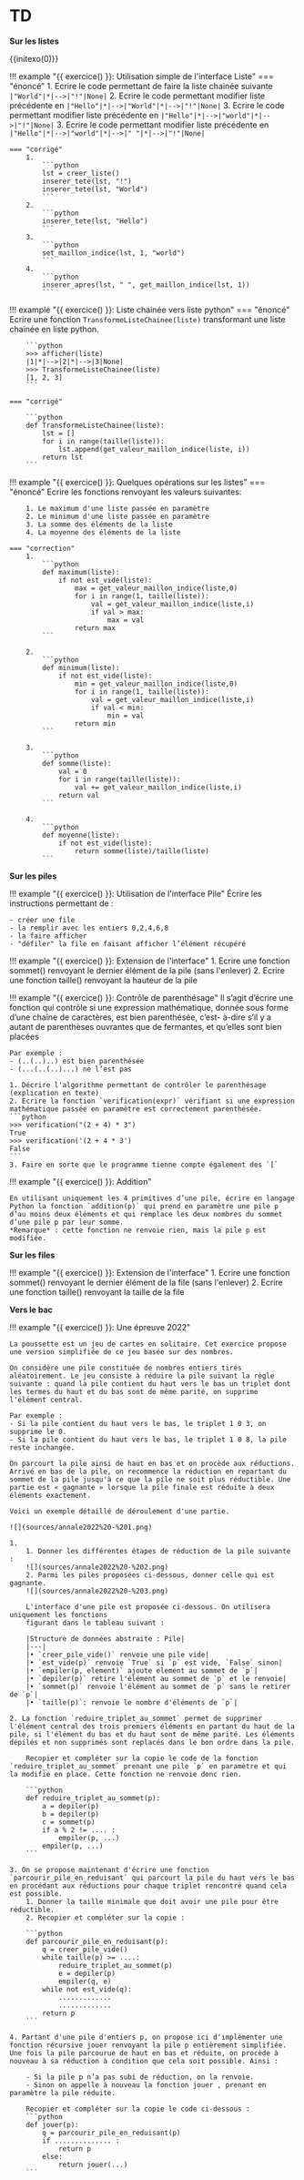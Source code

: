 # TD

**Sur les listes**

{{initexo(0)}}

!!! example "{{ exercice() }}: Utilisation simple de l'interface Liste"
    === "énoncé"
        1. Ecrire le code permettant de faire la liste chainée suivante `|"World"|*|-->|"!"|None|`
        2. Ecrire le code permettant modifier liste précédente en `|"Hello"|*|-->|"World"|*|-->|"!"|None|`
        3. Ecrire le code permettant modifier liste précédente en `|"Hello"|*|-->|"world"|*|-->|"!"|None|`
        3. Ecrire le code permettant modifier liste précédente en `|"Hello"|*|-->|"world"|*|-->|" "|*|-->|"!"|None|`

    === "corrigé"
        1. 
            ```python
            lst = creer_liste()
            inserer_tete(lst, "!")
            inserer_tete(lst, "World")
            ```
        2. 
            ```python
            inserer_tete(lst, "Hello")
            ```
        3. 
            ```python
            set_maillon_indice(lst, 1, "world")
            ```
        4. 
            ```python
            inserer_apres(lst, " ", get_maillon_indice(lst, 1))
            ```

!!! example "{{ exercice() }}:  Liste chainée vers liste python"
    === "énoncé"
        Ecrire une fonction `TransformeListeChainee(liste)` transformant une liste chainée en liste python.

        ```python
        >>> afficher(liste)
        |1|*|-->|2|*|-->|3|None|
        >>> TransformeListeChainee(liste)
        [1, 2, 3]
        ```

    === "corrigé"

        ```python
        def TransformeListeChainee(liste):
            lst = []
            for i in range(taille(liste)):
                lst.append(get_valeur_maillon_indice(liste, i))
            return lst
        ```

!!! example "{{ exercice() }}:  Quelques opérations sur les listes"
    === "énoncé"
        Ecrire les fonctions renvoyant les valeurs suivantes:

        1. Le maximum d'une liste passée en paramètre
        2. Le minimum d'une liste passée en paramètre
        3. La somme des éléments de la liste
        4. La moyenne des éléments de la liste

    === "correction"
        1.
            ```python
            def maximum(liste):
                if not est_vide(liste):
                    max = get_valeur_maillon_indice(liste,0)
                    for i in range(1, taille(liste)):
                        val = get_valeur_maillon_indice(liste,i)
                        if val > max:
                            max = val
                    return max
            ```

        2.
            ```python
            def minimum(liste):
                if not est_vide(liste):
                    min = get_valeur_maillon_indice(liste,0)
                    for i in range(1, taille(liste)):
                        val = get_valeur_maillon_indice(liste,i)
                        if val < min:
                            min = val
                    return min
            ```

        3.
            ```python
            def somme(liste):
                val = 0
                for i in range(taille(liste)):
                    val += get_valeur_maillon_indice(liste,i)
                return val
            ```

        4.
            ```python
            def moyenne(liste):
                if not est_vide(liste):
                    return somme(liste)/taille(liste)
            ```

**Sur les piles**

!!! example "{{ exercice() }}:  Utilisation de l'interface Pile"
    Écrire les instructions permettant de :

    - créer une file
    - la remplir avec les entiers 0,2,4,6,8
    - la faire afficher
    - "défiler" la file en faisant afficher l’élément récupéré

!!! example "{{ exercice() }}:  Extension de l'interface"
    1. Ecrire une fonction sommet() renvoyant le dernier élément de la pile (sans l'enlever)
    2. Ecrire une fonction taille() renvoyant la hauteur de la pile

!!! example "{{ exercice() }}:  Contrôle de parenthésage"
    Il s’agit d’écrire une fonction qui contrôle si une expression mathématique, donnée sous forme d’une chaîne de caractères, est bien parenthésée, c’est- à-dire s’il y a autant de parenthèses ouvrantes que de fermantes, et qu’elles sont bien placées

    Par exemple :
    - (..(..)..) est bien parenthésée
    - (...(..(..)...) ne l’est pas

    1. Décrire l'algorithme permettant de contrôler le parenthésage (explication en texte)
    2. Ecrire la fonction `verification(expr)` vérifiant si une expression mathématique passée en paramètre est correctement parenthésée.
    ```python
    >>> verification("(2 + 4) * 3")
    True
    >>> verification('(2 + 4 * 3')
    False
    ```
    3. Faire en sorte que le programme tienne compte également des `[`

!!! example "{{ exercice() }}:  Addition"

    En utilisant uniquement les 4 primitives d’une pile, écrire en langage Python la fonction `addition(p)` qui prend en paramètre une pile p d’au moins deux éléments et qui remplace les deux nombres du sommet d’une pile p par leur somme.
    *Remarque* : cette fonction ne renvoie rien, mais la pile p est modifiée.

**Sur les files**

!!! example "{{ exercice() }}:  Extension de l'interface"
    1. Ecrire une fonction sommet() renvoyant le dernier élément de la file (sans l'enlever)
    2. Ecrire une fonction taille() renvoyant la taille de la file

**Vers le bac**

!!! example "{{ exercice() }}:  Une épreuve 2022"

    La poussette est un jeu de cartes en solitaire. Cet exercice propose une version simplifiée de ce jeu basée sur des nombres.

    On considère une pile constituée de nombres entiers tirés aléatoirement. Le jeu consiste à réduire la pile suivant la règle suivante : quand la pile contient du haut vers le bas un triplet dont les termes du haut et du bas sont de même parité, on supprime l'élément central.

    Par exemple :
    - Si la pile contient du haut vers le bas, le triplet 1 0 3, on supprime le 0.
    - Si la pile contient du haut vers le bas, le triplet 1 0 8, la pile reste inchangée.

    On parcourt la pile ainsi de haut en bas et on procède aux réductions. Arrivé en bas de la pile, on recommence la réduction en repartant du sommet de la pile jusqu'à ce que la pile ne soit plus réductible. Une partie est « gagnante » lorsque la pile finale est réduite à deux éléments exactement.

    Voici un exemple détaillé de déroulement d'une partie. 

    ![](sources/annale2022%20-%201.png)

    1. 
        1. Donner les différentes étapes de réduction de la pile suivante :
        ![](sources/annale2022%20-%202.png)
        2. Parmi les piles proposées ci-dessous, donner celle qui est gagnante. 
        ![](sources/annale2022%20-%203.png)

        L'interface d'une pile est proposée ci-dessous. On utilisera uniquement les fonctions
        figurant dans le tableau suivant : 

        |Structure de données abstraite : Pile|
        |---|
        |• `creer_pile_vide()` renvoie une pile vide|
        |• `est_vide(p)` renvoie `True` si `p` est vide, `False` sinon|
        |• `empiler(p, element)` ajoute element au sommet de `p`|
        |• `depiler(p)` retire l'élément au sommet de `p` et le renvoie|
        |• `sommet(p)` renvoie l'élément au sommet de `p` sans le retirer de `p`|
        |• `taille(p)`: renvoie le nombre d'éléments de `p`|

    2. La fonction `reduire_triplet_au_sommet` permet de supprimer l'élément central des trois premiers éléments en partant du haut de la pile, si l'élément du bas et du haut sont de même parité. Les éléments dépilés et non supprimés sont replacés dans le bon ordre dans la pile.

        Recopier et compléter sur la copie le code de la fonction `reduire_triplet_au_sommet` prenant une pile `p` en paramètre et qui la modifie en place. Cette fonction ne renvoie donc rien.

        ```python
        def reduire_triplet_au_sommet(p):
            a = depiler(p)
            b = depiler(p)
            c = sommet(p)
            if a % 2 != .... :
                empiler(p, ...)
            empiler(p, ...) 
        ```

    3. On se propose maintenant d'écrire une fonction `parcourir_pile_en_reduisant` qui parcourt la pile du haut vers le bas en procédant aux réductions pour chaque triplet rencontré quand cela est possible.
        1. Donner la taille minimale que doit avoir une pile pour être réductible.
        2. Recopier et compléter sur la copie :

        ```python
        def parcourir_pile_en_reduisant(p):
            q = creer_pile_vide()
            while taille(p) >= ....:
                reduire_triplet_au_sommet(p)
                e = depiler(p)
                empiler(q, e)
            while not est_vide(q):
                .............
                .............
            return p 
        ```

    4. Partant d'une pile d'entiers p, on propose ici d'implémenter une fonction récursive jouer renvoyant la pile p entièrement simplifiée. Une fois la pile parcourue de haut en bas et réduite, on procède à nouveau à sa réduction à condition que cela soit possible. Ainsi :

        - Si la pile p n’a pas subi de réduction, on la renvoie.
        - Sinon on appelle à nouveau la fonction jouer , prenant en paramètre la pile réduite.

        Recopier et compléter sur la copie le code ci-dessous : 
        ```python
        def jouer(p):
            q = parcourir_pile_en_reduisant(p)
            if .............. :
                return p
            else:
                return jouer(...) 
        ```
